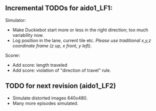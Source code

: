 
## Incremental TODOs for aido1_LF1:

Simulator:

* Make Duckiebot start more or less in the right direction; too much variability now.
* Log position in the lane, current tile etc. *Please use traditional x,y,z coordinate frame (z up, x front, y left)*.

Scorer:

* Add score: length traveled
* Add score: violation of "direction of travel" rule.


## TODO for next revision (aido1_LF2)

* Simulate distorted images 640x480.
* Many more episodes simulated.
